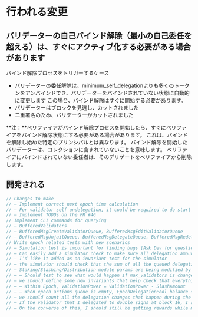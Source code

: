 # 行われる変更

## バリデーターの自己バインド解除（最小の自己委任を超える）は、すぐにアクティブ化する必要がある場合があります

バインド解除プロセスをトリガーするケース

- バリデーターの委任解除は、minimum_self_delegationよりも多くのトークンをアンバインドでき、バリデーターをバインドされていない状態に自動的に変更します
この場合、バインド解除はすぐに開始する必要があります。
- バリデーターはブロックを見逃し、カットされました
- 二重署名のため、バリデーターがカットされました

**注：**ベリファイアがバインド解除プロセスを開始したら、すぐにベリファイアをバインド解除状態にする必要がある場合があります。
    これは、バインドを解除し始めた特定のプリンシパルとは異なります。 バインド解除を開始したバリデーターは、コレクションに含まれていないことを意味します。
    ベリファイアにバインドされていない委任者は、そのデリゲートをベリファイアから削除します。

## 開発される

```go
// Changes to make
// — Implement correct next epoch time calculation
// — For validator self undelegation, it could be required to do start on end blocker
// — Implement TODOs on the PR #46
// Implement CLI commands for querying
// — BufferedValidators
// — BufferedMsgCreateValidatorQueue, BufferedMsgEditValidatorQueue
// — BufferedMsgUnjailQueue, BufferedMsgDelegateQueue, BufferedMsgRedelegationQueue, BufferedMsgUndelegateQueue
// Write epoch related tests with new scenarios
// — Simulation test is important for finding bugs [Ask Dev for questions)
// — Can easily add a simulator check to make sure all delegation amounts in queue add up to the same amount that’s in the EpochUnbondedPool
// — I’d like it added as an invariant test for the simulator
// — the simulator should check that the sum of all the queued delegations always equals the amount kept track in the data
// — Staking/Slashing/Distribution module params are being modified by governance based on vote result instantly. We should test the effect.
// — — Should test to see what would happen if max_validators is changed though, in the middle of an epoch
// — we should define some new invariants that help check that everything is working smoothly with these new changes for 3 modules e.g. https://github.com/cosmos/cosmos-sdk/blob/master/x/staking/keeper/invariants.go
// — — Within Epoch, ValidationPower = ValidationPower - SlashAmount
// — — When epoch actions queue is empty, EpochDelegationPool balance should be zero
// — we should count all the delegation changes that happen during the epoch, and then make sure that the resulting change at the end of the epoch is actually correct
// — If the validator that I delegated to double signs at block 16, I should still get slashed instantly because even though I asked to unbond at 14, they still used my power at block 16, I should only be not liable for slashes once my power is stopped being used
// — On the converse of this, I should still be getting rewards while my power is being used.  I shouldn’t stop receiving rewards until block 20
```
